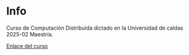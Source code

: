 # Info
Curso de Computación Distribuida dictado en la Universidad de caldas 2025-02 Maestría.

<a href="https://bioaiteamlearning.github.io/compDist_master_ucaldas_2025_02/" target="_blank">Enlace del curso</a>